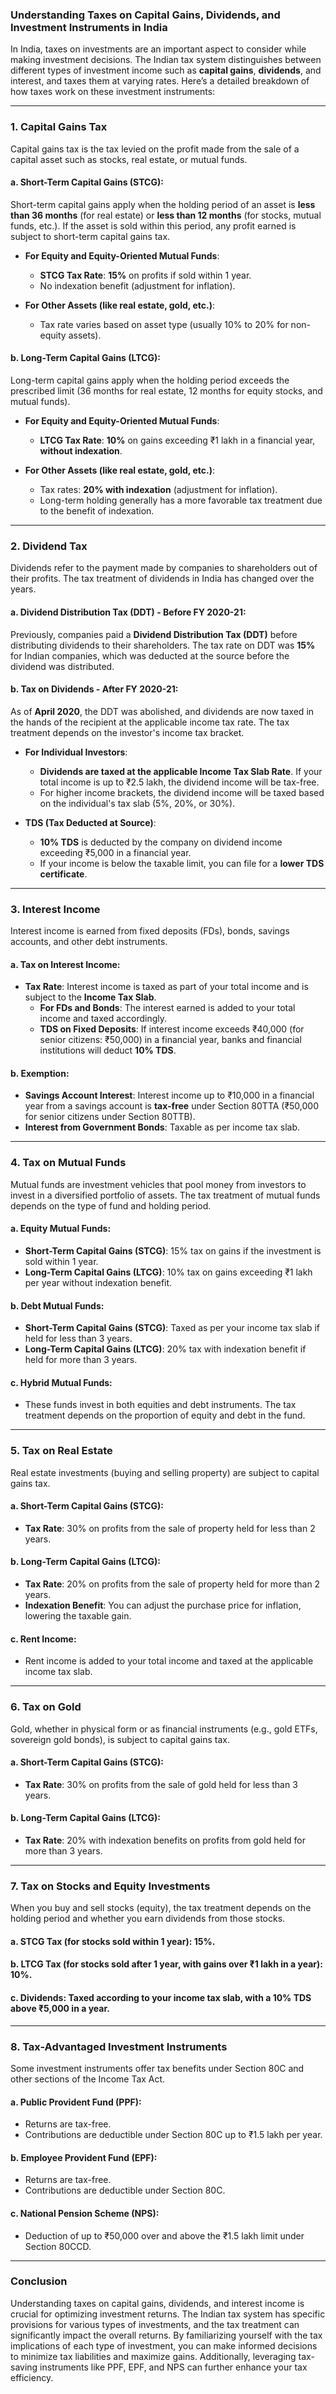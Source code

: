 ### Understanding Taxes on Capital Gains, Dividends, and Investment Instruments in India

In India, taxes on investments are an important aspect to consider while making investment decisions. The Indian tax system distinguishes between different types of investment income such as **capital gains**, **dividends**, and interest, and taxes them at varying rates. Here’s a detailed breakdown of how taxes work on these investment instruments:

---

### 1. **Capital Gains Tax**
Capital gains tax is the tax levied on the profit made from the sale of a capital asset such as stocks, real estate, or mutual funds.

#### a. **Short-Term Capital Gains (STCG)**:
Short-term capital gains apply when the holding period of an asset is **less than 36 months** (for real estate) or **less than 12 months** (for stocks, mutual funds, etc.). If the asset is sold within this period, any profit earned is subject to short-term capital gains tax.

- **For Equity and Equity-Oriented Mutual Funds**:
  - **STCG Tax Rate**: **15%** on profits if sold within 1 year.
  - No indexation benefit (adjustment for inflation).
  
- **For Other Assets (like real estate, gold, etc.)**:
  - Tax rate varies based on asset type (usually 10% to 20% for non-equity assets).

#### b. **Long-Term Capital Gains (LTCG)**:
Long-term capital gains apply when the holding period exceeds the prescribed limit (36 months for real estate, 12 months for equity stocks, and mutual funds).

- **For Equity and Equity-Oriented Mutual Funds**:
  - **LTCG Tax Rate**: **10%** on gains exceeding ₹1 lakh in a financial year, **without indexation**.
  
- **For Other Assets (like real estate, gold, etc.)**:
  - Tax rates: **20% with indexation** (adjustment for inflation).
  - Long-term holding generally has a more favorable tax treatment due to the benefit of indexation.

---

### 2. **Dividend Tax**
Dividends refer to the payment made by companies to shareholders out of their profits. The tax treatment of dividends in India has changed over the years.

#### a. **Dividend Distribution Tax (DDT) - Before FY 2020-21**:
Previously, companies paid a **Dividend Distribution Tax (DDT)** before distributing dividends to their shareholders. The tax rate on DDT was **15%** for Indian companies, which was deducted at the source before the dividend was distributed.

#### b. **Tax on Dividends - After FY 2020-21**:
As of **April 2020**, the DDT was abolished, and dividends are now taxed in the hands of the recipient at the applicable income tax rate. The tax treatment depends on the investor's income tax bracket.

- **For Individual Investors**:
  - **Dividends are taxed at the applicable Income Tax Slab Rate**. If your total income is up to ₹2.5 lakh, the dividend income will be tax-free.
  - For higher income brackets, the dividend income will be taxed based on the individual's tax slab (5%, 20%, or 30%).

- **TDS (Tax Deducted at Source)**:
  - **10% TDS** is deducted by the company on dividend income exceeding ₹5,000 in a financial year. 
  - If your income is below the taxable limit, you can file for a **lower TDS certificate**.

---

### 3. **Interest Income**
Interest income is earned from fixed deposits (FDs), bonds, savings accounts, and other debt instruments.

#### a. **Tax on Interest Income**:
- **Tax Rate**: Interest income is taxed as part of your total income and is subject to the **Income Tax Slab**.
  - **For FDs and Bonds**: The interest earned is added to your total income and taxed accordingly.
  - **TDS on Fixed Deposits**: If interest income exceeds ₹40,000 (for senior citizens: ₹50,000) in a financial year, banks and financial institutions will deduct **10% TDS**.

#### b. **Exemption**:
- **Savings Account Interest**: Interest income up to ₹10,000 in a financial year from a savings account is **tax-free** under Section 80TTA (₹50,000 for senior citizens under Section 80TTB).
- **Interest from Government Bonds**: Taxable as per income tax slab.

---

### 4. **Tax on Mutual Funds**
Mutual funds are investment vehicles that pool money from investors to invest in a diversified portfolio of assets. The tax treatment of mutual funds depends on the type of fund and holding period.

#### a. **Equity Mutual Funds**:
- **Short-Term Capital Gains (STCG)**: 15% tax on gains if the investment is sold within 1 year.
- **Long-Term Capital Gains (LTCG)**: 10% tax on gains exceeding ₹1 lakh per year without indexation benefit.
  
#### b. **Debt Mutual Funds**:
- **Short-Term Capital Gains (STCG)**: Taxed as per your income tax slab if held for less than 3 years.
- **Long-Term Capital Gains (LTCG)**: 20% tax with indexation benefit if held for more than 3 years.

#### c. **Hybrid Mutual Funds**:
- These funds invest in both equities and debt instruments. The tax treatment depends on the proportion of equity and debt in the fund.

---

### 5. **Tax on Real Estate**
Real estate investments (buying and selling property) are subject to capital gains tax.

#### a. **Short-Term Capital Gains (STCG)**:
- **Tax Rate**: 30% on profits from the sale of property held for less than 2 years.

#### b. **Long-Term Capital Gains (LTCG)**:
- **Tax Rate**: 20% on profits from the sale of property held for more than 2 years.
- **Indexation Benefit**: You can adjust the purchase price for inflation, lowering the taxable gain.

#### c. **Rent Income**:
- Rent income is added to your total income and taxed at the applicable income tax slab.

---

### 6. **Tax on Gold**
Gold, whether in physical form or as financial instruments (e.g., gold ETFs, sovereign gold bonds), is subject to capital gains tax.

#### a. **Short-Term Capital Gains (STCG)**:
- **Tax Rate**: 30% on profits from the sale of gold held for less than 3 years.

#### b. **Long-Term Capital Gains (LTCG)**:
- **Tax Rate**: 20% with indexation benefits on profits from gold held for more than 3 years.

---

### 7. **Tax on Stocks and Equity Investments**
When you buy and sell stocks (equity), the tax treatment depends on the holding period and whether you earn dividends from those stocks.

#### a. **STCG Tax** (for stocks sold within 1 year): **15%**.
#### b. **LTCG Tax** (for stocks sold after 1 year, with gains over ₹1 lakh in a year): **10%**.
#### c. **Dividends**: Taxed according to your income tax slab, with a 10% TDS above ₹5,000 in a year.

---

### 8. **Tax-Advantaged Investment Instruments**
Some investment instruments offer tax benefits under Section 80C and other sections of the Income Tax Act.

#### a. **Public Provident Fund (PPF)**:
- Returns are tax-free.
- Contributions are deductible under Section 80C up to ₹1.5 lakh per year.

#### b. **Employee Provident Fund (EPF)**:
- Returns are tax-free.
- Contributions are deductible under Section 80C.

#### c. **National Pension Scheme (NPS)**:
- Deduction of up to ₹50,000 over and above the ₹1.5 lakh limit under Section 80CCD.

---

### Conclusion

Understanding taxes on capital gains, dividends, and interest income is crucial for optimizing investment returns. The Indian tax system has specific provisions for various types of investments, and the tax treatment can significantly impact the overall returns. By familiarizing yourself with the tax implications of each type of investment, you can make informed decisions to minimize tax liabilities and maximize gains. Additionally, leveraging tax-saving instruments like PPF, EPF, and NPS can further enhance your tax efficiency.